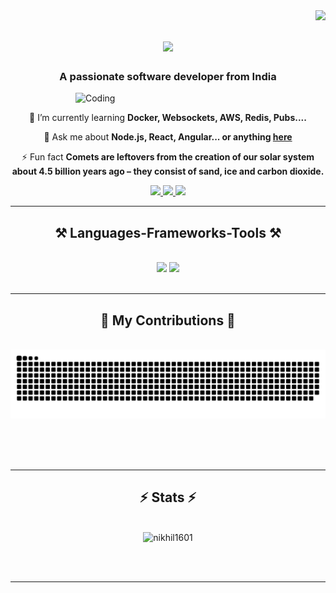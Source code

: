 
<img align="right" src="https://visitor-badge.laobi.icu/badge?page_id=Nikhil1601.Nikhil1601" />
<h1 align="center">
    <img src="https://readme-typing-svg.herokuapp.com/?font=Righteous&size=35&center=true&vCenter=true&width=500&height=70&duration=4000&lines=Hello+There!+👋;+I'm+Nikhil+Gautam!;" />
</h1>

<h3 align="center">A passionate software developer from India</h3>
<img align="right" alt="Coding" width="400" src="https://media.tenor.com/rePDfDWO3XoAAAAd/hacking.gif">

<br/>

<div align="center">
 
 🌱 I’m currently learning **Docker, Websockets, AWS, Redis, Pubs....**

💬 Ask me about **Node.js, React, Angular... or anything [here](https://github.com/Nikhil1601/Nikhil1601/issues)**

⚡ Fun fact **Comets are leftovers from the creation of our solar system about 4.5 billion years ago – they consist of sand, ice and carbon dioxide.**

 </div>

<div align="center"> 
  <a href="mailto:nikhilg1602@gmail.com">
    <img src="https://img.shields.io/badge/Gmail-333333?style=for-the-badge&logo=gmail&logoColor=red" />
  </a>
  <a href="https://www.linkedin.com/in/nikhil-gautam16/" target="_blank">
    <img src="https://img.shields.io/badge/LinkedIn-0077B5?style=for-the-badge&logo=linkedin&logoColor=white" target="_blank" />
  </a>
  <a href="https://personal-portfolio-gray-gamma.vercel.app/" target="_blank">
     <img src="https://img.shields.io/badge/Portfolio-FF5722?style=for-the-badge&logo=todoist&logoColor=white" target="_blank" /> <!-- sqlite, safari, google-chrome are other good icon options -->
  </a>
</div>

 <hr/>

<h2 align="center">⚒️ Languages-Frameworks-Tools ⚒️</h2>
<br/>
<div align="center">
    <img src="https://skillicons.dev/icons?i=react,bootstrap,angular,html,css,github,tailwind,git" />
    <img src="https://skillicons.dev/icons?i=nodejs,python,javascript,typescript,express,mongodb,java,mysql,solidity,tensorflow" /><br>
</div>

<br/>
<hr/>

<div align="center">
  <h2>🐍 My Contributions 🐍</h2>
  <br>
  <img alt="snake eating my contributions" src="https://raw.githubusercontent.com/Nikhil1601/Nikhil1601/output/github-contribution-grid-snake.svg" />
  
  <br/><br/><br/>
</div>

<hr/>


<h2 align="center">⚡ Stats ⚡</h2>
<br>
 <div align=center>
  <!--<img width="390" src="https://github-readme-streak-stats.herokuapp.com/?user=nikhil1601&" alt="nikhil1601" />
  <img width="390" src="https://github-readme-stats.vercel.app/api?username=nikhil1601&show_icons=true&locale=en" alt="nikhil1601" /> -->
  <img width="325" src="https://github-readme-stats.vercel.app/api/top-langs?username=Nikhil1601&hide=jupyter%20notebook&show_icons=true&locale=en&layout=compact" alt="nikhil1601" />
</div>

<br/><br/>

<hr/>



